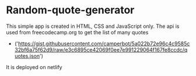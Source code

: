 # Random-quote-generator

This simple app is created in HTML, CSS and JavaScript only. The api is used from freecodecamp.org to get the list of many quotes
- ('https://gist.githubusercontent.com/camperbot/5a022b72e96c4c9585c32bf6a75f62d9/raw/e3c6895ce42069f0ee7e991229064f167fe8ccdc/quotes.json')

It is deployed on netlify
